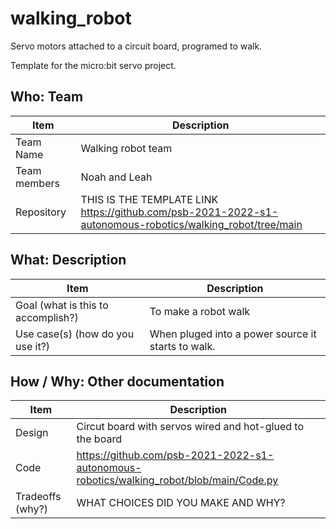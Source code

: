 # walking_robot
Servo motors attached to a circuit board, programed to walk.

Template for the micro:bit servo project.

## Who: Team

| Item | Description |
| --- | --- |
| Team Name | Walking robot team |
| Team members | Noah and Leah |
| Repository | THIS IS THE TEMPLATE LINK https://github.com/psb-2021-2022-s1-autonomous-robotics/walking_robot/tree/main |

## What: Description

| Item | Description |
| --- | --- |
| Goal (what is this to accomplish?) | To make a robot walk |
| Use case(s) (how do you use it?) | When pluged into a power source it starts to walk. |

## How / Why: Other documentation

| Item | Description |
| --- | --- |
| Design | Circut board with servos wired and hot-glued to the board |
| Code | https://github.com/psb-2021-2022-s1-autonomous-robotics/walking_robot/blob/main/Code.py |
| Tradeoffs (why?) | WHAT CHOICES DID YOU MAKE AND WHY? |
